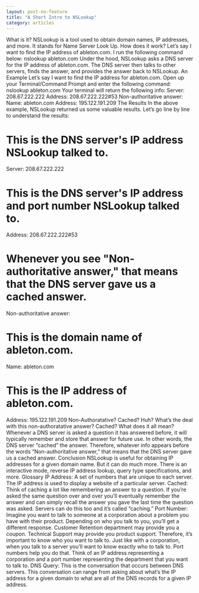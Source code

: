 ```yaml
---
layout: post-no-feature
title: "A Short Intro to NSLookup"
category: articles
---
```


What is it?
NSLookup is a tool used to obtain domain names, IP addresses, and more. It stands for Name Server Look Up.
How does it work?
Let’s say I want to find the IP address of ableton.com. I run the following command below:
nslookup ableton.com
Under the hood, NSLookup asks a DNS server for the IP address of ableton.com.
The DNS server then talks to other servers, finds the answer, and provides the answer back to NSLookup.
An Example
Let’s say I want to find the IP address for ableton.com. Open up your Terminal/Command Prompt and enter the following command:
nslookup ableton.com
Your terminal will return the following info:
Server:  208.67.222.222
Address: 208.67.222.222#53
Non-authoritative answer:
Name: ableton.com
Address: 195.122.191.209
The Results
In the above example, NSLookup returned us some valuable results. Let’s go line by line to understand the results:
# This is the DNS server's IP address NSLookup talked to.
Server:  208.67.222.222
# This is the DNS server's IP address and port number NSLookup talked to.
Address: 208.67.222.222#53
# Whenever you see "Non-authoritative answer," that means that the DNS server gave us a cached answer.
Non-authoritative answer:
# This is the domain name of ableton.com.
Name: ableton.com
# This is the IP address of ableton.com.
Address: 195.122.191.209
Non-Authoratative? Cached? Huh?
What’s the deal with this non-authoratative answer? Cached? What does it all mean?
Whenever a DNS server is asked a question it has answered before, it will typically remember and store that answer for future use. In other words, the DNS server “cached” the answer.
Therefore, whatever info appears before the words “Non-authoritative answer,” that means that the DNS server gave us a cached answer.
Conclusion
NSLookup is useful for obtaining IP addresses for a given domain name. But it can do much more. There is an interactive mode, reverse IP address lookup, query type specifications, and more.
Glossary
IP Address: A set of numbers that are unique to each server. The IP address is used to display a website of a particular server.
Cached: Think of caching a lot like remembering an answer to a question. If you’re asked the same question over and over you’ll eventually remember the answer and can simply recall the answer you gave the last time the question was asked. Servers can do this too and it’s called “caching.”
Port Number: Imagine you want to talk to someone at a corporation about a problem you have with their product. Depending on who you talk to you, you’ll get a different response. Customer Retention department may provide you a coupon. Technical Support may provide you product support. Therefore, it’s important to know who you want to talk to. Just like with a corporation, when you talk to a server you’ll want to know exactly who to talk to. Port numbers help you do that. Think of an IP address representing a corporation and a port number representing the department that you want to talk to.
DNS Query: This is the conversation that occurs between DNS servers. This conversation can range from asking about what’s the IP address for a given domain to what are all of the DNS records for a given IP address.


